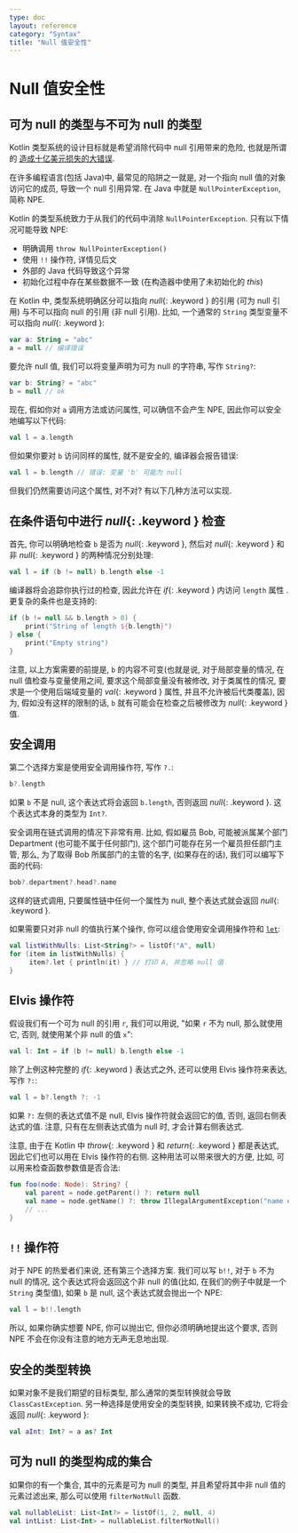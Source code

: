 ```yaml
---
type: doc
layout: reference
category: "Syntax"
title: "Null 值安全性"
---
```


# Null 值安全性

## 可为 null 的类型与不可为 null 的类型

Kotlin 类型系统的设计目标就是希望消除代码中 null 引用带来的危险, 也就是所谓的 [造成十亿美元损失的大错误](http://en.wikipedia.org/wiki/Tony_Hoare#Apologies_and_retractions).

在许多编程语言(包括 Java)中, 最常见的陷阱之一就是, 对一个指向 null 值的对象访问它的成员, 导致一个 null 引用异常. 在 Java 中就是 `NullPointerException`, 简称 NPE.

Kotlin 的类型系统致力于从我们的代码中消除 `NullPointerException`. 只有以下情况可能导致 NPE:

* 明确调用 `throw NullPointerException()`
* 使用 `!!` 操作符, 详情见后文
* 外部的 Java 代码导致这个异常
* 初始化过程中存在某些数据不一致 (在构造器中使用了未初始化的 *this*)

在 Kotlin 中, 类型系统明确区分可以指向 *null*{: .keyword } 的引用 (可为 null 引用) 与不可以指向 null 的引用 (非 null 引用).
比如, 一个通常的 `String` 类型变量不可以指向 *null*{: .keyword }:

``` kotlin
var a: String = "abc"
a = null // 编译错误
```

要允许 null 值, 我们可以将变量声明为可为 null 的字符串, 写作 `String?`:

``` kotlin
var b: String? = "abc"
b = null // ok
```

现在, 假如你对 `a` 调用方法或访问属性, 可以确信不会产生 NPE, 因此你可以安全地编写以下代码:

``` kotlin
val l = a.length
```

但如果你要对 `b` 访问同样的属性, 就不是安全的, 编译器会报告错误:

``` kotlin
val l = b.length // 错误: 变量 'b' 可能为 null
```

但我们仍然需要访问这个属性, 对不对? 有以下几种方法可以实现.

## 在条件语句中进行 *null*{: .keyword } 检查

首先, 你可以明确地检查 `b` 是否为 *null*{: .keyword }, 然后对 *null*{: .keyword } 和非 *null*{: .keyword } 的两种情况分别处理:

``` kotlin
val l = if (b != null) b.length else -1
```

编译器将会追踪你执行过的检查, 因此允许在 *if*{: .keyword } 内访问 `length` 属性 .
更复杂的条件也是支持的:

``` kotlin
if (b != null && b.length > 0) {
    print("String of length ${b.length}")
} else {
    print("Empty string")
}
```

注意, 以上方案需要的前提是, `b` 的内容不可变(也就是说, 对于局部变量的情况, 在 null 值检查与变量使用之间, 要求这个局部变量没有被修改, 对于类属性的情况, 要求是一个使用后端域变量的 *val*{: .keyword } 属性, 并且不允许被后代类覆盖), 因为, 假如没有这样的限制的话, `b` 就有可能会在检查之后被修改为 *null*{: .keyword } 值.

## 安全调用

第二个选择方案是使用安全调用操作符, 写作 `?.`:

``` kotlin
b?.length
```
如果 `b` 不是 null, 这个表达式将会返回 `b.length`, 否则返回 *null*{: .keyword }. 这个表达式本身的类型为 `Int?`.

安全调用在链式调用的情况下非常有用. 比如, 假如雇员 Bob, 可能被派属某个部门 Department (也可能不属于任何部门), 这个部门可能存在另一个雇员担任部门主管, 那么, 为了取得 Bob 所属部门的主管的名字, (如果存在的话), 我们可以编写下面的代码:

``` kotlin
bob?.department?.head?.name
```

这样的链式调用, 只要属性链中任何一个属性为 null, 整个表达式就会返回 *null*{: .keyword }.

如果需要只对非 null 的值执行某个操作, 你可以组合使用安全调用操作符和 [`let`](/api/latest/jvm/stdlib/kotlin/let.html):

``` kotlin
val listWithNulls: List<String?> = listOf("A", null)
for (item in listWithNulls) {
     item?.let { println(it) } // 打印 A, 并忽略 null 值
}
```

## Elvis 操作符

假设我们有一个可为 null 的引用 `r`, 我们可以用说, "如果 `r` 不为 null, 那么就使用它, 否则, 就使用某个非 null 的值 `x`":

``` kotlin
val l: Int = if (b != null) b.length else -1
```

除了上例这种完整的 *if*{: .keyword } 表达式之外, 还可以使用 Elvis 操作符来表达, 写作 `?:`:

``` kotlin
val l = b?.length ?: -1
```

如果 `?:` 左侧的表达式值不是 null, Elvis 操作符就会返回它的值, 否则, 返回右侧表达式的值.
注意, 只有在左侧表达式值为 null 时, 才会计算右侧表达式.

注意, 由于在 Kotlin 中 *throw*{: .keyword } 和 *return*{: .keyword } 都是表达式, 因此它们也可以用在 Elvis 操作符的右侧. 这种用法可以带来很大的方便, 比如, 可以用来检查函数参数值是否合法:

``` kotlin
fun foo(node: Node): String? {
    val parent = node.getParent() ?: return null
    val name = node.getName() ?: throw IllegalArgumentException("name expected")
    // ...
}
```

## `!!` 操作符

对于 NPE 的热爱者们来说, 还有第三个选择方案. 我们可以写 `b!!`, 对于 `b` 不为 null 的情况, 这个表达式将会返回这个非 null 的值(比如, 在我们的例子中就是一个 `String` 类型值), 如果 `b` 是 null, 这个表达式就会抛出一个 NPE:

``` kotlin
val l = b!!.length
```

所以, 如果你确实想要 NPE, 你可以抛出它, 但你必须明确地提出这个要求, 否则 NPE 不会在你没有注意的地方无声无息地出现.

## 安全的类型转换

如果对象不是我们期望的目标类型, 那么通常的类型转换就会导致 `ClassCastException`.
另一种选择是使用安全的类型转换, 如果转换不成功, 它将会返回 *null*{: .keyword }:

``` kotlin
val aInt: Int? = a as? Int
```

## 可为 null 的类型构成的集合

如果你的有一个集合, 其中的元素是可为 null 的类型, 并且希望将其中非 null 值的元素过滤出来, 那么可以使用 `filterNotNull` 函数.

``` kotlin
val nullableList: List<Int?> = listOf(1, 2, null, 4)
val intList: List<Int> = nullableList.filterNotNull()
```
